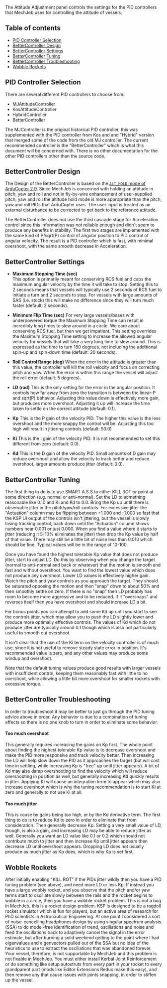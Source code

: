
The Attitude Adjustment panel controls the settings for the PID controllers that MechJeb uses for controlling the attitude of vessels.

Table of contents
-----------------
- [PID Controller Selection](#pid-controller-selection)
- [BetterController Design](#bettercontroller-design)
- [BetterController Settings](#bettercontroller-settings)
- [BetterController Tuning](#bettercontroller-tuning)
- [BetterController Troubleshooting](#bettercontroller-troubleshooting)
- [Wobble Rockets](#wobble-rockets)

PID Controller Selection
------------------------

There are several different PID controllers to choose from:

- MJAttitudeController
- KosAttitudeController
- HybridController
- BetterController

The MJController is the original historical PID controller, this was supplemented with the PID controller from Kos and and "Hybrid" version that merged some of the code from the old MJ controller.  The
current recommended controller is the "BetterController" which is what this document will be concerned with.  There is no other documentation for the other PID controllers other than the source code.

BetterController Design
-----------------------

The Design of the BetterController is based on the [`ALT_HOLD` mode of ArduCopter 2.9](https://archive.is/NqoUm).  Since MechJeb is concerned with holding an attitude in pitch, yaw and roll and not in fly-by-wire enhancement of user-supplied pitch, yaw and roll the altitude hold mode is more appropriate than the pitch, yaw and roll PIDs that ArduCopter uses.  The user input is treated as an external disturbance to be corrected to get back to the reference attitude.

The BetterController does not use the third cascade stage for Acceleration control since this information was not reliable enough and didn't seem to produce any benefits in stability.  The first two stages are implemented with the same kind of P/sqrt(P) control of angular position to PID control of angular velocity.  The result is a PID controller which is fast, with minimal overshoot, with the same smooth decrease in Acceleration.

BetterController Settings
-------------------------

-   **Maximum Stopping Time (sec)**    
    This option is primarily meant for conserving RCS fuel and caps the maximum angular velocity by the time it will take to stop.  Setting this to 2 seconds means that vessels will typically use 2
    seconds of RCS fuel to initiate a turn and 2 seconds to stop.  For vessels with large amounts of SAS (i.e. stock) this will make no difference since they will turn much faster (default: 2 seconds).

-   **Minimum Flip Time (sec)**
    For very large vessels/bases with underpowered torque the Maximum Stopping Time can result in incredibly long times to slew around in a circle.  We care about conserving RCS fuel, but then we get
    impatient.  This setting overrides the Maximum Stopping Time
    setting to increase the allowed angular velocity for vessels that will take a very long time to slew around.  This is expressed as the time to turn 180 degrees, not including the additional spin-up
    and spin-down time (default: 20 seconds).

-   **Roll Control Range (deg)**
    When the error in the attitude is greater than this value, the controller will kill the roll velocity and focus on correcting pitch and yaw.  When the error is within this range the vessel will
    adjust the roll error (default: 5 degrees).

-   **LD (rad)**
    This is the only setting for the error in the angular position.  It controls how far away from zero the transition is between the linear-P and sqrt(P) behavior.  Adjusting this value down is 
    effectively more gain, but produces more overshoot.  Adjusting it up will increase the time taken to settle on the correct attitude (default: 0.1).

-   **Kp**
    This is the P gain of the velocity PID.  The higher this value is the less overshoot and the more snappy the control will be.  Adjusting this too high will result in jittering controls (default: 50.0)

-   **Ki**
    This is the I gain of the velocity PID.  It is not recommended to set this different from zero (default: 0.0).

-   **Kd**
    This is the D gain of the velocity PID.  Small amounts of D gain may reduce overshoot and allow the velocity to track better and reduce overshoot, larger amounts produce jitter (default: 0.0).


BetterController Tuning
-----------------------

The first thing to do is to use SMART A.S.S to either KILL ROT or point at some direction (e.g. normal or anti-normal).  Set the LD to something reasonable like 0.10 and Ki and Kd to 0.0.  Bring the Kp up until there is observable jitter in the pitch/yaw/roll controls.  For excessive jitter the "Actuation" column may be flipping between +1.000 and -1.000 so fast that the KSP UI output of the controls isn't jittering, but the vessel is slowly losing tracking control, back down until the "Actuation" column shows numbers near 0.001 or just 0.000.  When you find a value where it starts to jitter (reducing it 5-10% eliminates the jitter) then drop the Kp value by half of that value.  There may still be a little bit of noise less than 0.010 which should be fine.  Typical values will be in the range of 10-100.

Once you have found the highest tolerable Kp value that does not produce jitter, start to adjust LD.  Do this by observing when you change the target (normal to anti-normal and back or whatever) that the motion is smooth and fast and without overshoot.  You want to find the lowest value which does not produce any overshoot.  Lower LD values is effectively higher gain.  Watch the pitch and yaw controls as you approach the target.  They should be saturated opposing the motion and then "snap" down to about 50% and then smoothly settle on zero.  If there is no "snap" then LD probably has room to become more aggressive and to be reduced.  If it "oversnaps" and reverses itself then you have overshoot and should increase LD a bit.

For bonus points you can attempt to add some Kd up until you start to see the controls jitter, which may allow you to push the LD slightly lower and produce more optimally effective controls.  The values of Kd which do not produce jitter are typically around 0.1 though which is also not particularly useful to smooth out overshoot.

It isn't clear that the use of the Ki term on the velocity controller is of much use, since it is not useful to remove steady state error in position.  It's recommended value is zero, and any other values may produce some windup and overshoot.

Note that the default tuning values produce good results with larger vessels with insufficient control, keeping them reasonably fast with little to no overshoot, while allowing a little bit more overshoot for smaller rockets with excessive torque.


BetterController Troubleshooting
--------------------------------

In order to troubleshoot it may be better to just go through the PID tuning advice above in order.  Any behavior is due to a combination of tuning effects so there is no one knob to turn in order
to eliminate some behavior.

#### Too much overshoot

This generally requires increasing the gains on Kp first.  The whole point about finding the highest tolerable Kp value is to decrease overshoot and make the PID more responsive and track velocity
better.  Then increasing the LD will help slow down the PID as it approaches the target (but will cost time in settling, while increasing Kp is "free" up until jitter appears).  A bit of Kd may also
damp overshooting to find the velocity which will reduce overshooting in position as well, but generally increasing Kd quickly results in jitter.  Applying Ki will cause an integration term to appear
which may also increase overshoot which is why the tuning recommendation is to start Ki at zero and generally to not use Ki at all.

#### Too much jitter

This is cause by gains being too high, or by the Kd derivative term.  The first thing to do is to reduce Kd to zero in order to eliminate that from consideration.  Then generally decrease Kp.  Setting
a very small value of LD, though, is also a gain, and increasing LD may be able to reduce jitter as well.  Generally you want an LD value like 0.1 or 0.2 which should not contribute much to jitter and then
increase Kp until jitter appears then decrease LD until overshoot appears.  Dropping LD does not usually produce as much jitter as Kp does, which is why Kp is set first.

Wobble Rockets
--------------

After initially enabling "KILL ROT" if the PIDs jitter wildly then you have a PID tuning problem (see above), and need more LD or less Kp.  If instead you have a large wobbly rocket, and you observe that the pitch and/or yaw terms start to oscillate slowly between the rails and the rocket begins to wobble in a circle, then you have a wobble rocket problem.  This is not a bug in MechJeb, this is a rocket design problem.  KSP is designed to be a ragdoll rocket simulator which is fun for players, but an active area of research for PhD scientists in Astronautical Engineering.  At one point I considered a sort of noise-cancelling headphones design by using singular spectrum analysis (SSA) to do model-free identification of trend, oscillations and noise and feed the oscillations back to adaptively cancel the signal in the error estimate, but after burning a solid weekend getting to the point where I had eigenvalues and eigenvectors pulled out of the SSA but no idea of the heuristics to use to extract the oscillations that was abandoned forever.  Your vessel, therefore, is not supportable by MechJeb and this problem is not fixable in MechJeb.  You must either install Kerbal Joint Reinforcement or do something like setup autostruts from every part in your rocket to every grandparent part (mods like Editor Extensions Redux make this easy), and then remove any that cause issues with joints snapping, in order to stiffen up the vessel.